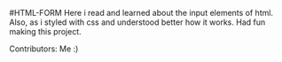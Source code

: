 #HTML-FORM
Here i read and learned about the input elements of html. Also, as i styled with css and understood better how it works.
Had fun making this project.

Contributors: Me :)
